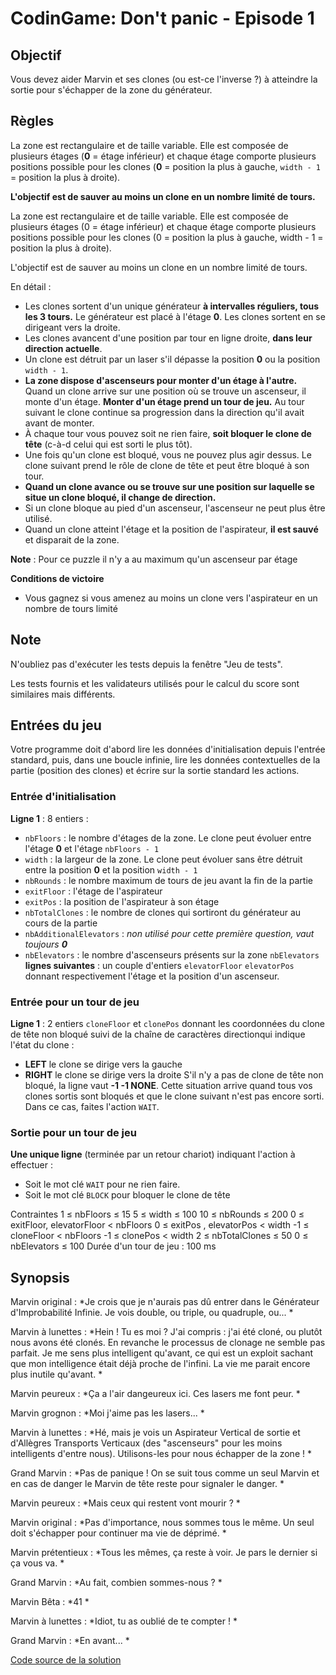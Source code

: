 # CodinGame: Don't panic - Episode 1

## Objectif
Vous devez aider Marvin et ses clones (ou est-ce l'inverse ?) à atteindre la sortie pour s'échapper de la zone du générateur.

## Règles
La zone est rectangulaire et de taille variable. Elle est composée de plusieurs étages (**0** = étage inférieur) et chaque étage comporte plusieurs positions possible pour les clones (**0** = position la plus à gauche, `width - 1` = position la plus à droite).

**L'objectif est de sauver au moins un clone en un nombre limité de tours.**

La zone est rectangulaire et de taille variable. Elle est composée de plusieurs étages (0 = étage inférieur) et chaque étage comporte plusieurs positions possible pour les clones (0 = position la plus à gauche, width - 1 = position la plus à droite).

L'objectif est de sauver au moins un clone en un nombre limité de tours.

En détail :
- Les clones sortent d'un unique générateur **à intervalles réguliers, tous les 3 tours.** Le générateur est placé à l'étage **0**. Les clones sortent en se dirigeant vers la droite.
- Les clones avancent d'une position par tour en ligne droite, **dans leur direction actuelle**.
- Un clone est détruit par un laser s'il dépasse la position **0** ou la position `width - 1`.
- **La zone dispose d'ascenseurs pour monter d'un étage à l'autre.** Quand un clone arrive sur une position où se trouve un ascenseur, il monte d'un étage. **Monter d'un étage prend un tour de jeu.** Au tour suivant le clone continue sa progression dans la direction qu'il avait avant de monter.
- À chaque tour vous pouvez soit ne rien faire, **soit bloquer le clone de tête** (c-à-d celui qui est sorti le plus tôt).
- Une fois qu'un clone est bloqué, vous ne pouvez plus agir dessus. Le clone suivant prend le rôle de clone de tête et peut être bloqué à son tour.
- **Quand un clone avance ou se trouve sur une position sur laquelle se situe un clone bloqué, il change de direction.**
- Si un clone bloque au pied d'un ascenseur, l'ascenseur ne peut plus être utilisé.
- Quand un clone atteint l'étage et la position de l'aspirateur, **il est sauvé** et disparait de la zone.

**Note** : Pour ce puzzle il n'y a au maximum qu'un ascenseur par étage

**Conditions de victoire**
- Vous gagnez si vous amenez au moins un clone vers l'aspirateur en un nombre de tours limité

## Note
N'oubliez pas d'exécuter les tests depuis la fenêtre "Jeu de tests".

Les tests fournis et les validateurs utilisés pour le calcul du score sont similaires mais différents.

## Entrées du jeu
Votre programme doit d'abord lire les données d'initialisation depuis l'entrée standard, puis, dans une boucle infinie, lire les données contextuelles de la partie (position des clones) et écrire sur la sortie standard les actions.

### Entrée d'initialisation

**Ligne 1** : 8 entiers :
- `nbFloors` : le nombre d'étages de la zone. Le clone peut évoluer entre l'étage **0** et l'étage `nbFloors - 1`
- `width` : la largeur de la zone. Le clone peut évoluer sans être détruit entre la position **0** et la position `width - 1`
- `nbRounds` : le nombre maximum de tours de jeu avant la fin de la partie
- `exitFloor` : l'étage de l'aspirateur
- `exitPos` : la position de l'aspirateur à son étage
- `nbTotalClones` : le nombre de clones qui sortiront du générateur au cours de la partie
- `nbAdditionalElevators` : *non utilisé pour cette première question, vaut toujours **0***
- `nbElevators` : le nombre d'ascenseurs présents sur la zone
`nbElevators` **lignes suivantes** : un couple d'entiers `elevatorFloor` `elevatorPos` donnant respectivement l'étage et la position d'un ascenseur.

### Entrée pour un tour de jeu
**Ligne 1** : 2 entiers `cloneFloor` et `clonePos` donnant les coordonnées du clone de tête non bloqué suivi de la chaîne de caractères directionqui indique l'état du clone :
- **LEFT** le clone se dirige vers la gauche
- **RIGHT** le clone se dirige vers la droite
S'il n'y a pas de clone de tête non bloqué, la ligne vaut **-1 -1 NONE**. Cette situation arrive quand tous vos clones sortis sont bloqués et que le clone suivant n'est pas encore sorti. Dans ce cas, faites l'action `WAIT`.

### Sortie pour un tour de jeu
**Une unique ligne** (terminée par un retour chariot) indiquant l'action à effectuer :
- Soit le mot clé `WAIT` pour ne rien faire.
- Soit le mot clé `BLOCK` pour bloquer le clone de tête

Contraintes
1 ≤ nbFloors ≤ 15
5 ≤ width ≤ 100
10 ≤ nbRounds ≤ 200
0 ≤ exitFloor, elevatorFloor < nbFloors
0 ≤ exitPos , elevatorPos < width
-1 ≤ cloneFloor < nbFloors
-1 ≤ clonePos < width
2 ≤ nbTotalClones ≤ 50
0 ≤ nbElevators ≤ 100
Durée d'un tour de jeu : 100 ms

## Synopsis
Marvin original :  *Je crois que je n'aurais pas dû entrer dans le Générateur d'Improbabilité Infinie. Je vois double, ou triple, ou quadruple, ou...  *

Marvin à lunettes :  *Hein ! Tu es moi ? J'ai compris : j'ai été cloné, ou plutôt nous avons été clonés. En revanche le processus de clonage ne semble pas parfait. Je me sens plus intelligent qu'avant, ce qui est un exploit sachant que mon intelligence était déjà proche de l'infini. La vie me parait encore plus inutile qu'avant. *

Marvin peureux :  *Ça a l'air dangeureux ici. Ces lasers me font peur. *

Marvin grognon :  *Moi j'aime pas les lasers... *

Marvin à lunettes :  *Hé, mais je vois un Aspirateur Vertical de sortie et d'Allègres Transports Verticaux (des "ascenseurs" pour les moins intelligents d'entre nous). Utilisons-les pour nous échapper de la zone ! *

Grand Marvin :  *Pas de panique ! On se suit tous comme un seul Marvin et en cas de danger le Marvin de tête reste pour signaler le danger. *

Marvin peureux :  *Mais ceux qui restent vont mourir ? *

Marvin original :  *Pas d'importance, nous sommes tous le même. Un seul doit s'échapper pour continuer ma vie de déprimé. *

Marvin prétentieux :  *Tous les mêmes, ça reste à voir. Je pars le dernier si ça vous va. *

Grand Marvin :  *Au fait, combien sommes-nous ? *

Marvin Bêta :  *41 *

Marvin à lunettes :  *Idiot, tu as oublié de te compter ! *

Grand Marvin :  *En avant... *

[Code source de la solution](https://github.com/Kous92/CodinGame-Swift-FR-/blob/main/Puzzles%20classiques/Moyen/Suite%20de%20Conway/suiteConway.swift)